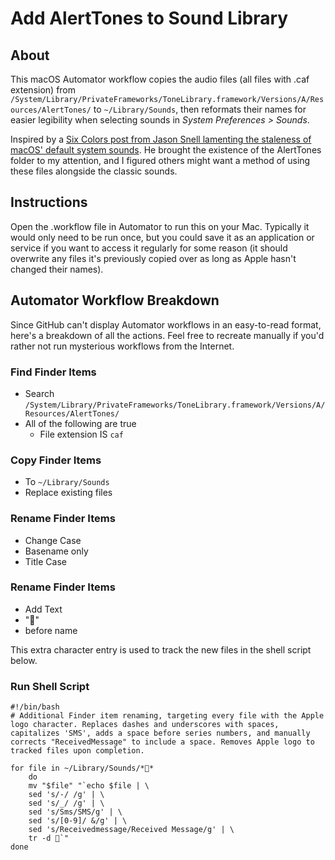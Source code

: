 # Add AlertTones to Sound Library

## About

This macOS Automator workflow copies the audio files (all files with .caf extension) from `/System/Library/PrivateFrameworks/ToneLibrary.framework/Versions/A/Resources/AlertTones/` to `~/Library/Sounds`, then reformats their names for easier legibility when selecting sounds in *System Preferences > Sounds*.

Inspired by a [Six Colors post from Jason Snell lamenting the staleness of macOS' default system sounds](https://sixcolors.com/post/2016/10/wish-list-new-mac-alert-sounds/ "Six Colors - Wish List: New Mac Alert Sounds"). He brought the existence of the AlertTones folder to my attention, and I figured others might want a method of using these files alongside the classic sounds.

## Instructions

Open the .workflow file in Automator to run this on your Mac. Typically it would only need to be run once, but you could save it as an application or service if you want to access it regularly for some reason (it should overwrite any files it's previously copied over as long as Apple hasn't changed their names).

## Automator Workflow Breakdown

Since GitHub can't display Automator workflows in an easy-to-read format, here's a breakdown of all the actions. Feel free to recreate manually if you'd rather not run mysterious workflows from the Internet.

### Find Finder Items
- Search `/System/Library/PrivateFrameworks/ToneLibrary.framework/Versions/A/Resources/AlertTones/`
- All of the following are true
    - File extension IS `caf`

### Copy Finder Items
- To `~/Library/Sounds`
- Replace existing files

### Rename Finder Items
- Change Case
- Basename only
- Title Case

### Rename Finder Items
- Add Text
- ""
- before name

This extra character entry is used to track the new files in the shell script below.

### Run Shell Script
~~~~
#!/bin/bash
# Additional Finder item renaming, targeting every file with the Apple logo character. Replaces dashes and underscores with spaces, capitalizes 'SMS', adds a space before series numbers, and manually corrects "ReceivedMessage" to include a space. Removes Apple logo to tracked files upon completion.

for file in ~/Library/Sounds/**
	do
	mv "$file" "`echo $file | \
	sed 's/-/ /g' | \
	sed 's/_/ /g' | \
	sed 's/Sms/SMS/g' | \
	sed 's/[0-9]/ &/g' | \
	sed 's/Receivedmessage/Received Message/g' | \
	tr -d `"
done
~~~~
